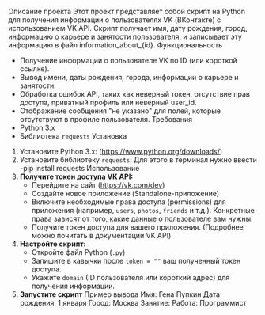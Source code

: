 Описание проекта
Этот проект представляет собой скрипт на Python для получения информации о пользователях VK (ВКонтакте) с использованием VK API. Скрипт получает имя, дату рождения, город, информацию о карьере и занятости пользователя, и записывает эту информацию в файл information_about_{id}.
Функциональность
*   Получение информации о пользователе VK по ID (или короткой ссылке).
*   Вывод имени, даты рождения, города, информации о карьере и занятости.
*   Обработка ошибок API, таких как неверный токен, отсутствие прав доступа, приватный профиль или неверный user_id.
*   Отображение сообщения "не указано" для полей, которые отсутствуют в профиле пользователя.
Требования
*   Python 3.x
*   Библиотека `requests`
Установка
1.  Установите Python 3.x: (https://www.python.org/downloads/)
2.  Установите библиотеку `requests`:
Для этого в терминал нужно ввести -pip install requests
Использование
1.  **Получите токен доступа VK API:**
    *   Перейдите на сайт (https://vk.com/dev)
    *   Создайте новое приложение (Standalone-приложение)
    *   Включите необходимые права доступа (permissions) для приложения (например, `users`, `photos`, `friends` и т.д.). Конкретные права зависят от того, какие данные о пользователе вам нужны.
    *   Получите токен доступа для вашего приложения. (Подробнее можно почитать в документации VK API)
2.  **Настройте скрипт:**
    *   Откройте файл Python (`.py`)
    *   Запишите в кавычки после `token = ""` ваш полученный токен доступа.
    *   Укажите `domain` (ID пользователя или короткий адрес) для получения информации.
3.  **Запустите скрипт**
Пример вывода
Имя: Гена Пупкин
Дата рождения: 1 января
Город: Москва
Занятие:
Работа: Программист
